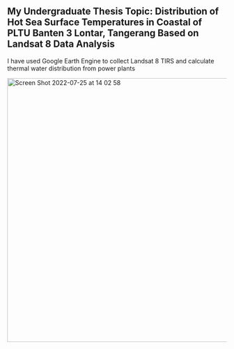 ## My Undergraduate Thesis Topic: Distribution of Hot Sea Surface Temperatures in Coastal of PLTU Banten 3 Lontar, Tangerang Based on Landsat 8 Data Analysis

I have used Google Earth Engine to collect Landsat 8 TIRS and calculate thermal water distribution from power plants

<img width="606" alt="Screen Shot 2022-07-25 at 14 02 58" src="https://user-images.githubusercontent.com/100256434/180722330-02dc2372-4875-43cb-b090-ecc6905c6336.png">
